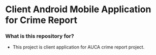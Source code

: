 # Client Android Mobile Application for Crime Report #

### What is this repository for? ###

* This project is client application for AUCA crime report project.
